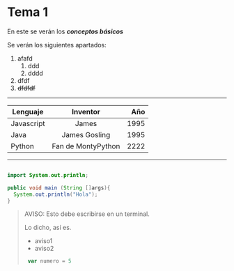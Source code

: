 # Tema 1

En este se verán los ***conceptos básicos***

Se verán los siguientes apartados:

1. afafd
   1. ddd
   1. dddd
1. dfdf
2. ~~dfdfdf~~

---
Lenguaje  |  Inventor  |  Año  
----------|:------------:|----------:
Javascript|  James    | 1995
Java      |  James Gosling  |  1995
Python    | Fan de MontyPython  |  2222
---
```Java

import System.out.println;

public void main (String []args){
  System.out.println("Hola");
}
```

> AVISO: Esto debe escribirse en un terminal.
>
> Lo dicho, así es.
> - aviso1
> - aviso2
>  ```javascript
>   var numero = 5
>   ```
>
> 

